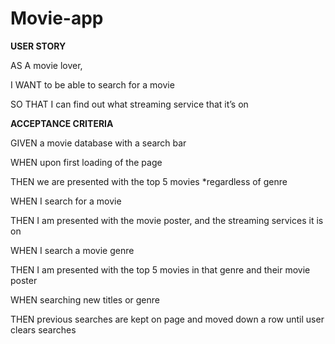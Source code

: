 # Movie-app

**USER STORY**

AS A movie lover,

I WANT to be able to search for a movie

SO THAT I can find out what streaming service that it’s on


**ACCEPTANCE CRITERIA**

GIVEN a movie database with a search bar

WHEN upon first loading of the page

THEN we are presented with the top 5 movies *regardless of genre

WHEN I search for a movie

THEN I am presented with the movie poster, and the streaming services it is on

WHEN I search a movie genre

THEN I am presented with the top 5 movies in that genre and their movie poster

WHEN searching new titles or genre

THEN previous searches are kept on page and moved down a row until user clears searches